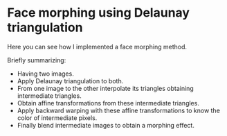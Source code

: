 # Face morphing using Delaunay triangulation

<p> Here you can see how I implemented a face morphing method. </p>

<p> Briefly summarizing: </p>

* Having two images.
* Apply Delaunay triangulation to both.
* From one image to the other interpolate its triangles obtaining intermediate triangles.
* Obtain affine transformations from these intermediate triangles.
* Apply backward warping with these affine transformations to know the color of intermediate pixels.
* Finally blend intermediate images to obtain a morphing effect.
